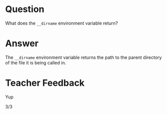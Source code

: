 # Question

What does the `__dirname` environment variable return?

# Answer

The `__dirname` environment variable returns the path to the parent directory of the file it is being called in.

# Teacher Feedback

Yup 

3/3